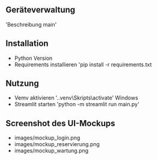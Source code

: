 ## Geräteverwaltung

'Beschreibung main'

## Installation

- Python Version
- Requirements installieren 'pip install -r requirements.txt

## Nutzung

- Vemv aktivieren '.\.venv\Skripts\activate' Windows
- Streamlit starten 'python -m streamlit run main.py'

## Screenshot des UI-Mockups

- images/mockup_login.png
- images/mockup_reservierung.png
- images/mockup_wartung.png

